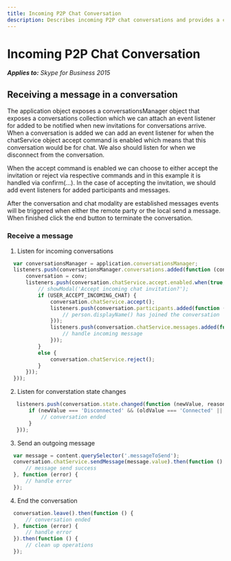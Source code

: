 ```yaml
---
title: Incoming P2P Chat Conversation
description: Describes incoming P2P chat conversations and provides a code example that listens for incoming conversation and receives messages.
---
```

# Incoming P2P Chat Conversation


 _**Applies to:** Skype for Business 2015_

## Receiving a message in a conversation

The application object exposes a conversationsManager object that exposes a conversations collection which we can attach an event listener for added to be notified when new invitations for conversations arrive.  When a conversation is added we can add an event listener for when the chatService object accept command is enabled which means that this conversation would be for chat.  We also should listen for when we disconnect from the conversation.

When the accept command is enabled we can choose to either accept the invitation or reject via respective commands and in this example it is handled via confirm(...).  In the case of accepting the invitation, we should add event listeners for added participants and messages.

After the conversation and chat modality are established messages events will be triggered when either the remote party or the local send a message.  When finished click the end button to terminate the conversation.

### Receive a message

1. Listen for incoming conversations 

  ```js
    var conversationsManager = application.conversationsManager;
    listeners.push(conversationsManager.conversations.added(function (conv) {
        conversation = conv;
        listeners.push(conversation.chatService.accept.enabled.when(true, function () {
            // showModal('Accept incoming chat invitation?');
            if (USER_ACCEPT_INCOMING_CHAT) {
                conversation.chatService.accept();
                listeners.push(conversation.participants.added(function (person) {
                    // person.displayName() has joined the conversation
                }));
                listeners.push(conversation.chatService.messages.added(function (item) {
                    // handle incoming message
                }));
            }
            else {
                conversation.chatService.reject();
            }
        }));
    }));
  ```

2. Listen for converstation state changes

 ```js
    listeners.push(conversation.state.changed(function (newValue, reason, oldValue) {
        if (newValue === 'Disconnected' && (oldValue === 'Connected' || oldValue === 'Connecting')) {
            // conversation ended
        }
    }));
  ```
3. Send an outgoing message

  ```js
    var message = content.querySelector('.messageToSend');
    conversation.chatService.sendMessage(message.value).then(function () {
        // message send success
    }, function (error) {
        // handle error
    });
  ```

4. End the conversation

  ```js
    conversation.leave().then(function () {
        // conversation ended
    }, function (error) {
        // handle error
    }).then(function () {
        // clean up operations
    });
  ```
